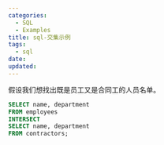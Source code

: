 ```yaml
---
categories:
  - SQL
  - Examples
title: sql-交集示例
tags:
  - sql
date:
updated:
---
```


假设我们想找出既是员工又是合同工的人员名单。

```sql
SELECT name, department
FROM employees
INTERSECT
SELECT name, department
FROM contractors;
```
